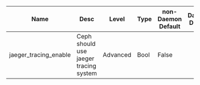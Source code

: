 | Name | Desc | Level | Type | non-Daemon Default | Daemon Default | Min | Max | Valid Values | verbatim | See also | Flags | Services | Validator | Long Desc | Tags |
| --- | --- | --- | --- | --- | --- | --- | --- | --- | --- | --- | --- | --- | --- | --- | --- |
| <span id="SP_jaeger_tracing_enable">jaeger_tracing_enable</span> |  Ceph should use jaeger tracing system | Advanced | Bool | False |  |  |  |  |  |  |  | ["rgw", "osd"] |  |  |  |
